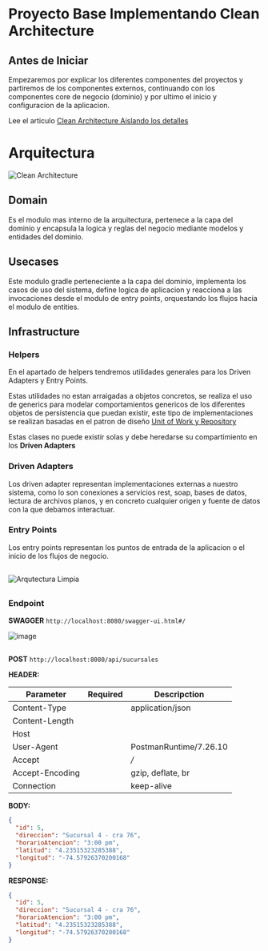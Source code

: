 # Proyecto Base Implementando Clean Architecture

## Antes de Iniciar

Empezaremos por explicar los diferentes componentes del proyectos y partiremos de los componentes externos, continuando
con los componentes core de negocio (dominio) y por ultimo el inicio y configuracion de la aplicacion.

Lee el
articulo [Clean Architecture  Aislando los detalles](https://medium.com/bancolombia-tech/clean-architecture-aislando-los-detalles-4f9530f35d7a)

# Arquitectura

![Clean Architecture](https://miro.medium.com/max/1400/1*ZdlHz8B0-qu9Y-QO3AXR_w.png)

## Domain

Es el modulo mas interno de la arquitectura, pertenece a la capa del dominio y encapsula la logica y reglas del negocio
mediante modelos y entidades del dominio.

## Usecases

Este modulo gradle perteneciente a la capa del dominio, implementa los casos de uso del sistema, define logica de
aplicacion y reacciona a las invocaciones desde el modulo de entry points, orquestando los flujos hacia el modulo de
entities.

## Infrastructure

### Helpers

En el apartado de helpers tendremos utilidades generales para los Driven Adapters y Entry Points.

Estas utilidades no estan arraigadas a objetos concretos, se realiza el uso de generics para modelar comportamientos
genericos de los diferentes objetos de persistencia que puedan existir, este tipo de implementaciones se realizan
basadas en el patron de
diseño [Unit of Work y Repository](https://medium.com/@krzychukosobudzki/repository-design-pattern-bc490b256006)

Estas clases no puede existir solas y debe heredarse su compartimiento en los **Driven Adapters**

### Driven Adapters

Los driven adapter representan implementaciones externas a nuestro sistema, como lo son conexiones a servicios rest,
soap, bases de datos, lectura de archivos planos, y en concreto cualquier origen y fuente de datos con la que debamos
interactuar.

### Entry Points

Los entry points representan los puntos de entrada de la aplicacion o el inicio de los flujos de negocio.

##

##

![Arqutectura Limpia](https://user-images.githubusercontent.com/17706660/115155574-40306380-a046-11eb-9f1e-10f513757993.png)

##

##

### Endpoint

**SWAGGER**
``http://localhost:8080/swagger-ui.html#/``

![image](https://user-images.githubusercontent.com/17706660/115325207-cf29a280-a150-11eb-9aeb-34172fcafbe0.png)

##

**POST**
``http://localhost:8080/api/sucursales``

**HEADER:**

| Parameter    | Required     | Descripction |
| ------------ | ------------ | ------------ |
|  Content-Type      |  |application/json | 
|  Content-Length         |   |<calculated when request is sent>| 
|  Host|   |<calculated when request is sent> |  
|  User-Agent      |  |PostmanRuntime/7.26.10 |
|  Accept       |   |*/* | 
|  Accept-Encoding  |   |gzip, deflate, br |
|  Connection     |   |keep-alive |

**BODY:**

```json
{
  "id": 5,
  "direccion": "Sucursal 4 - cra 76",
  "horarioAtencion": "3:00 pm",
  "latitud": "4.23515323285388",
  "longitud": "-74.57926370200168"
}
```

**RESPONSE:**

```json
{
  "id": 5,
  "direccion": "Sucursal 4 - cra 76",
  "horarioAtencion": "3:00 pm",
  "latitud": "4.23515323285388",
  "longitud": "-74.57926370200168"
}
```